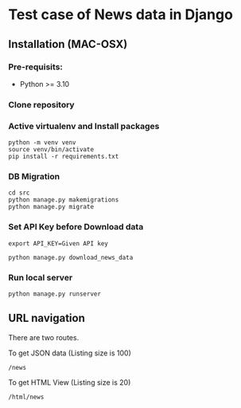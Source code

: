 # Test case of News data in Django

## Installation (MAC-OSX)
### Pre-requisits:
- Python >= 3.10
### Clone repository

### Active virtualenv and Install packages
```
python -m venv venv
source venv/bin/activate
pip install -r requirements.txt
```
### DB Migration
```
cd src
python manage.py makemigrations
python manage.py migrate
```

### Set API Key before Download data

```
export API_KEY=Given API key

python manage.py download_news_data
```

### Run local server

```
python manage.py runserver
```

## URL navigation
There are two routes.

To get JSON data (Listing size is 100) 
```
/news
```
To get HTML View (Listing size is 20) 
```
/html/news
```
